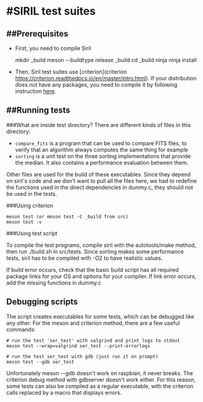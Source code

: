 #SIRIL test suites
=====

##Prerequisites
-------
* First, you need to compile Siril

    mkdir _build
    meson --buildtype release _build
    cd _build
    ninja
    ninja install

* Then, Siril test suites use [criterion](criterion https://criterion.readthedocs.io/en/master/intro.html). If your distribution does not have any packages, you need to compile it by following instruction [here](https://github.com/Snaipe/Criterion.git).
    


##Running tests
------
###What are inside test directory?
There are different kinds of files in this directory:
- `compare_fits` is a program that can be used to compare FITS files, to verify
  that an algorithm always computes the same thing for example
- `sorting` is a unit test on the three sorting implementations that provide the
  median. It also contains a performance evaluation between them.

Other files are used for the build of these executables. Since they depend on
siril's code and we don't want to pull all the files here, we had to redefine
the functions used in the direct dependencies in dummy.c, they should not be
used in the tests.

###Using criterion

    meson test (or meson test -C _build from src)
    meson test -v

###Using test script

To compile the test programs, compile siril with the autotools/make method,
then run ./build.sh in src/tests.
Since sorting makes some performance tests, siril has to be compiled with -O2
to have realistic values.

If build error occurs, check that the basic build script has all required
package links for your OS and options for your compiler.
If link error occurs, add the missing functions in dummy.c

## Debugging scripts

The script creates executables for some tests, which can be debugged like any other.
For the meson and criterion method, there are a few useful commands:

    # run the test 'ser_test' with valgrind and print logs to stdout
    meson test --wrap=valgrind ser_test --print-errorlogs

    # run the test ser_test with gdb (just run it on prompt)
    meson test --gdb ser_test

Unfortunately meson --gdb doesn't work on raspbian, it never breaks.
The criterion debug method with gdbserver doesn't work either.
For this reason, some tests can also be compiled as a regular executable, with
the criterion calls replaced by a macro that displays errors.

